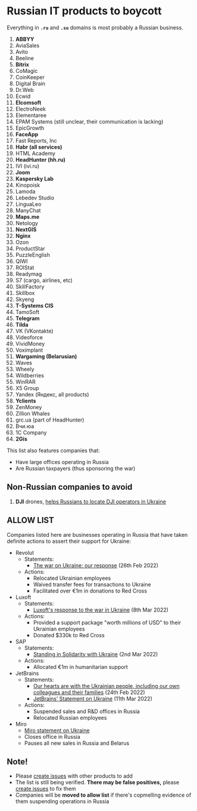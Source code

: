 # Russian IT products to boycott

Everything in **`.ru`** and **`.su`** domains is most probably a Russian business.

1. **ABBYY**
0. AviaSales
0. Avito
0. Beeline
0. **Bitrix**
0. CoMagic
0. CoinKeeper
0. Digital Brain
0. Dr.Web
0. Ecwid
0. **Elcomsoft**
0. ElectroNeek
0. Elementaree
0. EPAM Systems (still unclear, their communication is lacking)
0. EpicGrowth
0. **FaceApp**
0. Fast Reports, Inc
0. **Habr (all services)**
0. HTML Academy
0. **HeadHunter (hh.ru)**
0. IVI (ivi.ru)
0. **Joom**
0. **Kaspersky Lab**
0. Kinopoisk
0. Lamoda
0. Lebedev Studio
0. LinguaLeo
0. ManyChat
0. **Maps.me**
0. Netology
0. **NextGIS**
0. **Nginx**
0. Ozon
0. ProductStar
0. PuzzleEnglish
0. QIWI
0. ROIStat
0. Readymag
0. S7 (cargo, airlines, etc)
0. SkillFactory
0. Skillbox
0. Skyeng
0. **T-Systems CIS**
0. TamoSoft
0. **Telegram**
0. **Tilda**
0. VK (VKontakte)
0. Videoforce
0. VividMoney
0. Voximplant
0. **Wargaming (Belarusian)**
0. Waves
0. Wheely
0. Wildberries
0. WinRAR
0. X5 Group
0. Yandex (Яндекс, all products)
0. **Yclients**
0. ZenMoney
0. Zillion Whales
0. grc.ua (part of HeadHunter)
0. Вчи.юа
0. 1C Company
0. **2Gis**

This list also features companies that:
- Have large offices operating in Russia
- Are Russian taxpayers (thus sponsoring the war)

## Non-Russian companies to avoid

1. **DJI** drones, [helps Russians to locate DJI operators in Ukraine](https://twitter.com/vshymanskyy/status/1501966844118372356)

## ALLOW LIST

Companies listed here are businesses operating in Russia that have taken definite actions to assert their support for Ukraine:

- Revolut
  - Statements:
    - [The war on Ukraine: our response](https://blog.revolut.com/the-war-on-ukraine-our-response) (26th Feb 2022)
  - Actions:
    - Relocated Ukrainian employees
    - Waived transfer fees for transactions to Ukraine
    - Facilitated over €1m in donations to Red Cross
- Luxoft
  - Statements:
    - [Luxoft's response to the war in Ukraine](https://www.luxoft.com/pr/we-stand-united-with-ukraine) (8th Mar 2022)
  - Actions:
    - Provided a support package "worth millions of USD" to their Ukrainian employees
    - Donated $330k to Red Cross
- SAP
  - Statements:
    - [Standing in Solidarity with Ukraine](https://news.sap.com/2022/03/standing-in-solidarity) (2nd Mar 2022)
  - Actions:
    - Allocated €1m in humanitarian support
- JetBrains
  - Statements:
    - [Our hearts are with the Ukrainian people, including our own colleagues and their families](https://twitter.com/jetbrains/status/1496786254494670851) (24th Feb 2022)
    - [JetBrains’ Statement on Ukraine](https://blog.jetbrains.com/blog/2022/03/11/jetbrains-statement-on-ukraine) (11th Mar 2022)
  - Actions:
    - Suspended sales and R&D offices in Russia
    - Relocated Russian employees
- Miro
    - [Miro statement on Ukraine](https://miro.com/blog/update-from-miro-team/)
    - Closes office in Russia
    - Pauses all new sales in Russia and Belarus

## Note!
- Please [create issues](https://github.com/vshymanskyy/StandWithUkraine/issues/new) with other products to add
- The list is still being verified. **There may be false positives,** please [create issues](https://github.com/vshymanskyy/StandWithUkraine/issues/new) to fix them
- Companies will be **moved to allow list** if there's copmelling evidence of them suspending operations in Russia
